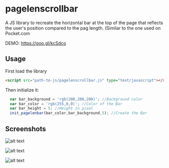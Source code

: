# pagelenscrollbar
A JS library to recreate the horizontal bar at the top of the page that reflects the user's position compared to the pag length.
(Similar to the one used on Pocket.com 

DEMO: https://goo.gl/kcSdco

## Usage
First load the library
```HTML
<script src="path-to-js/pagelenscrollbar.js" type="text/javascript"></script>
```
Then initialize it:

```Javascript
  var bar_background = 'rgb(200,200,200)'; //Background color
  var bar_color = 'rgb(255,0,0)'; //Color of the Bar
  var bar_height = 5; //Height in pixel
  init_pagelenbar(bar_color,bar_background,5); //Create the Bar
```

## Screenshots

![alt text](https://www.giuliogabrieli.it/playground/screenshots/pagelenscrollbar_01.png "Screenshot 1")


![alt text](https://www.giuliogabrieli.it/playground/screenshots/pagelenscrollbar_02.png "Screenshot 2")


![alt text](https://www.giuliogabrieli.it/playground/screenshots/pagelenscrollbar_03.png "Screenshot 3")
